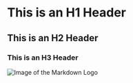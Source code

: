 # This is an H1 Header
## This is an H2 Header
### This is an H3 Header

![Image of the Markdown Logo](https://upload.wikimedia.org/wikipedia/commons/thumb/4/48/Markdown-mark.svg/1200px-Markdown-mark.svg.png)
